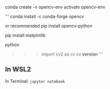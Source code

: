 conda create -n opencv-env
activate opencv-env

'''
conda install -c conda-forge opencv

or recommended
pip install opencv-python

pip install matplotlib

python

>>> import cv2 as cv
>>> cv.__version__
'''

## In WSL2
In Terminal:
`jupyter notebook`